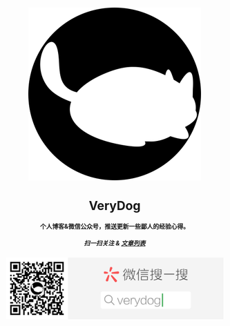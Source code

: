 <p align="center">
  <img alt="logo" src="https://raw.githubusercontent.com/Jon-Millent/blog/master/images/main/verydog.png" width="400" max-width="100%">
</p>


<h1 align="center">
VeryDog
</h1>

<h4 align="center">
个人博客&微信公众号，推送更新一些鄙人的经验心得。 
</h4>

<h5 align="center">
扫一扫关注 & <a href="https://github.com/Jon-Millent/blog/issues">文章列表</a>
</h5>
<div align="center">
  <img src="https://raw.githubusercontent.com/Jon-Millent/blog/master/images/main/weixin.png">
</div>

